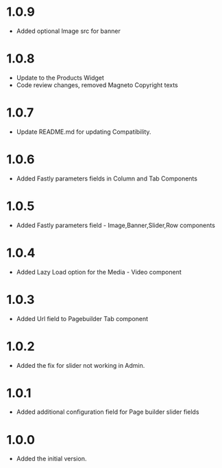 1.0.9
=====
* Added optional Image src for banner

1.0.8
=====
* Update to the Products Widget
* Code review changes, removed Magneto Copyright texts

1.0.7
=====
* Update README.md for updating Compatibility.

1.0.6
=====
* Added Fastly parameters fields in Column and Tab Components

1.0.5
=====
* Added Fastly parameters field - Image,Banner,Slider,Row components

1.0.4
=====
* Added Lazy Load option for the Media - Video component

1.0.3
=====
* Added Url field to Pagebuilder Tab component

1.0.2
=====
* Added the fix for slider not working in Admin.

1.0.1
====
* Added additional  configuration field for Page builder slider fields

1.0.0
=====
* Added the initial version.
